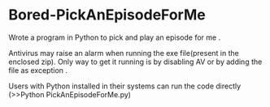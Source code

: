# Bored-PickAnEpisodeForMe
Wrote a program in Python to pick and play an episode for me .

Antivirus may raise an alarm when running the exe file(present in the enclosed zip).
Only way to get it running is by disabling AV  or by adding the file as exception .

Users with Python installed in their systems can run the code directly (>>Python PickAnEpisodeForMe.py)

